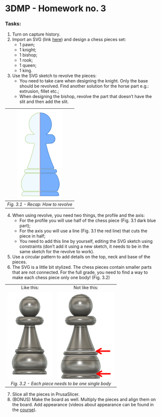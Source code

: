 # 3DMP -  Homework no. 3

### Tasks:
1. Turn on capture history.
2. Import an SVG (link [here](https://drive.google.com/drive/folders/1hP3PDJ7wgEmkW3Iuby4fesoqEDkGd0BF)) and design a chess pieces set: 
   - 1 pawn;
   - 1 knight;
   - 1 bishop;
   - 1 rook;
   - 1 queen;
   - 1 king.
3. Use the SVG sketch to revolve the pieces: 
   - You need to take care when designing the knight. Only the base should be revolved. Find another solution for the horse part e.g.: extrusion, fillet etc.;
   - When designing the bishop, revolve the part that doesn’t have the slit and then add the slit.

| <img src="https://github.com/Burdun/3DMP/blob/main/readme_images/Fig%233.1.png" width=150 title="Fig. 3.1 - Recap: How to revolve"> |
| :--------------------------------: |
| *Fig. 3.1 - Recap: How to revolve* |

4. When using revolve, you need two things, the profile and the axis:
   - For the profile you will use half of the chess piece (Fig. 3.1 dark blue part);
   - For the axis you will use a line (Fig. 3.1 the red line) that cuts the piece in half;
   - You need to add this line by yourself, editing the SVG sketch using constraints (don’t add it using a new sketch, it needs to be in the same sketch for the revolve to work).
5. Use a circular pattern to add details on the top, neck and base of the pieces.
6. The SVG is a little bit stylized. The chess pieces contain smaller parts that are not connected. For the full grade, you need to find a way to make each chess piece only one body! (Fig. 3.2)

<table>
    <tbody>
        <tr>
            <td rowspan align="center" valign="center">Like this:</td>
            <td rowspan align="center" valign="center">Not like this:</td>
        </tr>
        <tr>
            <td align="center" valign="center"><img src="https://github.com/Burdun/3DMP/blob/main/readme_images/Fig%233.2.1.png" align="center" width=150 title="Fig#3.2.1"></td>
            <td align="center" valign="center"><img src="https://github.com/Burdun/3DMP/blob/main/readme_images/Fig%233.2.2.png" align="center" width=189.4 title="Fig#3.2.2"/></td>
        </tr>
        <tr>
            <td colspan=2 align="center" valign="center"><i>Fig. 3.2 - Each piece needs to be one single body</i></td>
        </tr>      
    </tbody>
</table>

7. Slice all the pieces in PrusaSlicer. 
8. (BONUS) Make the board as well. Multiply the pieces and align them on the board. Add appearance (videos about appearance can be found in the [course](https://www.youtube.com/playlist?list=PLFglUCrrcNc8-yT_D4yHQ1Xn0mK7rZQo1)).

